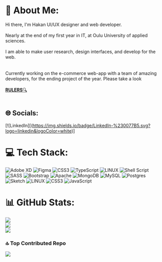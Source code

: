 # 💫 About Me:
Hi there, I'm Hakan UI/UX designer and web developer.<br><br>Nearly at the end of my first year in IT, at Oulu University of applied sciences.<br><br>I am able to make user research, design interfaces, and develop for the web.<br><br><br>Currently working on the e-commerce web-app with a team of amazing developers, for the ending project of the year. Please take a look <br><br><a href="https://rulers-sh.com/"> <strong>RULERS</strong>🔍 </a><br><br>


## 🌐 Socials:
[![LinkedIn][(https://img.shields.io/badge/LinkedIn-%230077B5.svg?logo=linkedin&logoColor=white)]

# 💻 Tech Stack:
![Adobe XD](https://img.shields.io/badge/Adobe%20XD-470137?style=for-the-badge&logo=Adobe%20XD&logoColor=#FF61F6) 	![Figma](https://img.shields.io/badge/figma-%23F24E1E.svg?style=for-the-badge&logo=figma&logoColor=white) ![CSS3](https://img.shields.io/badge/css3-%231572B6.svg?style=for-the-badge&logo=css3&logoColor=white) ![TypeScript](https://img.shields.io/badge/typescript-%23007ACC.svg?style=for-the-badge&logo=typescript&logoColor=white) ![LINUX](https://img.shields.io/badge/Linux-FCC624?style=for-the-badge&logo=linux&logoColor=black) ![Shell Script](https://img.shields.io/badge/shell_script-%23121011.svg?style=for-the-badge&logo=gnu-bash&logoColor=white) ![SASS](https://img.shields.io/badge/SASS-hotpink.svg?style=for-the-badge&logo=SASS&logoColor=white) ![Bootstrap](https://img.shields.io/badge/bootstrap-%23563D7C.svg?style=for-the-badge&logo=bootstrap&logoColor=white) ![Apache](https://img.shields.io/badge/apache-%23D42029.svg?style=for-the-badge&logo=apache&logoColor=white) ![MongoDB](https://img.shields.io/badge/MongoDB-%234ea94b.svg?style=for-the-badge&logo=mongodb&logoColor=white) ![MySQL](https://img.shields.io/badge/mysql-%2300f.svg?style=for-the-badge&logo=mysql&logoColor=white) ![Postgres](https://img.shields.io/badge/postgres-%23316192.svg?style=for-the-badge&logo=postgresql&logoColor=white) ![Sketch](https://img.shields.io/badge/Sketch-FFB387?style=for-the-badge&logo=sketch&logoColor=black) ![LINUX](https://img.shields.io/badge/Linux-FCC624?style=for-the-badge&logo=linux&logoColor=black) ![CSS3](https://img.shields.io/badge/css3-%231572B6.svg?style=for-the-badge&logo=css3&logoColor=white) ![JavaScript](https://img.shields.io/badge/javascript-%23323330.svg?style=for-the-badge&logo=javascript&logoColor=%23F7DF1E)
# 📊 GitHub Stats:
![](https://github-readme-stats.vercel.app/api?username=Hakan-Asmaoglu&theme=dark&hide_border=false&include_all_commits=false&count_private=false)<br/>
![](https://github-readme-streak-stats.herokuapp.com/?user=Hakan-Asmaoglu&theme=dark&hide_border=false)<br/>
![](https://github-readme-stats.vercel.app/api/top-langs/?username=Hakan-Asmaoglu&theme=dark&hide_border=false&include_all_commits=false&count_private=false&layout=compact)


### 🔝 Top Contributed Repo
![](https://github-contributor-stats.vercel.app/api?username=Hakan-Asmaoglu&limit=5&theme=dark&combine_all_yearly_contributions=true)

<!-- Proudly created with GPRM ( https://gprm.itsvg.in ) -->



